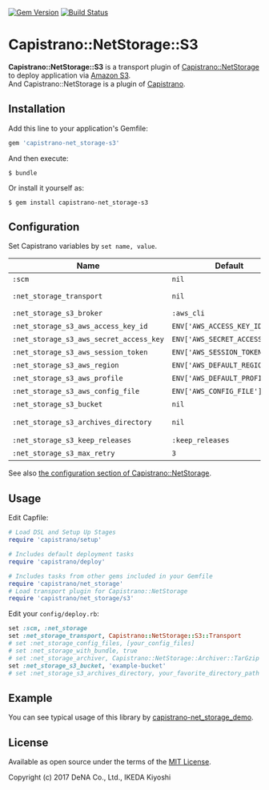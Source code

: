 [![Gem Version](https://badge.fury.io/rb/capistrano-net_storage-s3.svg)](https://badge.fury.io/rb/capistrano-net_storage-s3)
[![Build Status](https://travis-ci.org/DeNADev/capistrano-net_storage-s3.svg?branch=master)](https://travis-ci.org/DeNADev/capistrano-net_storage-s3)
# Capistrano::NetStorage::S3

**Capistrano::NetStorage::S3** is a transport plugin of
[Capistrano::NetStorage](https://github.com/DeNADev/capistrano-net_storage) to deploy application
via [Amazon S3](https://aws.amazon.com/s3/).  
And Capistrano::NetStorage is a plugin of [Capistrano](http://capistranorb.com/).

## Installation

Add this line to your application's Gemfile:

```ruby
gem 'capistrano-net_storage-s3'
```

And then execute:

    $ bundle

Or install it yourself as:

    $ gem install capistrano-net_storage-s3

## Configuration

Set Capistrano variables by `set name, value`.

 Name | Default | Description
------|---------|------------
 `:scm`  | `nil` | Set `:net_storage`
 `:net_storage_transport` | `nil` | Set `Capistrano::NetStorage::S3::Transport`
 `:net_storage_s3_broker` | `:aws_cli` | Type of transportation broker
 `:net_storage_s3_aws_access_key_id` | `ENV['AWS_ACCESS_KEY_ID']` | AWS Access Key ID
 `:net_storage_s3_aws_secret_access_key` | `ENV['AWS_SECRET_ACCESS_KEY']` | AWS Secret Access Key
 `:net_storage_s3_aws_session_token` | `ENV['AWS_SESSION_TOKEN']` | AWS Session Token
 `:net_storage_s3_aws_region` | `ENV['AWS_DEFAULT_REGION']` | AWS Region
 `:net_storage_s3_aws_profile` | `ENV['AWS_DEFAULT_PROFILE']` | AWS Profile
 `:net_storage_s3_aws_config_file` | `ENV['AWS_CONFIG_FILE']` | AWS Config File
 `:net_storage_s3_bucket` | `nil` | S3 bucket name
 `:net_storage_s3_archives_directory` | `nil` | Directory for application archives in S3 bucket
 `:net_storage_s3_keep_releases` | `:keep_releases` | Number to keep archives in S3
 `:net_storage_s3_max_retry` | `3` | Max retry times for S3 operations

See also
[the configuration section of Capistrano::NetStorage](https://github.com/DeNADev/capistrano-net_storage#configuration).

## Usage

Edit Capfile:

```ruby
# Load DSL and Setup Up Stages
require 'capistrano/setup'

# Includes default deployment tasks
require 'capistrano/deploy'

# Includes tasks from other gems included in your Gemfile
require 'capistrano/net_storage'
# Load transport plugin for Capistrano::NetStorage
require 'capistrano/net_storage/s3'
```

Edit your `config/deploy.rb`:

```ruby
set :scm, :net_storage
set :net_storage_transport, Capistrano::NetStorage::S3::Transport
# set :net_storage_config_files, [your_config_files]
# set :net_storage_with_bundle, true
# set :net_storage_archiver, Capistrano::NetStorage::Archiver::TarGzip
set :net_storage_s3_bucket, 'example-bucket'
# set :net_storage_s3_archives_directory, your_favorite_directory_path
```

## Example

You can see typical usage of this library by
[capistrano-net_storage_demo](https://github.com/DeNADev/capistrano-net_storage_demo/tree/net_storage-s3).

## License

Available as open source under the terms of the [MIT License](http://opensource.org/licenses/MIT).

Copyright (c) 2017 DeNA Co., Ltd., IKEDA Kiyoshi

